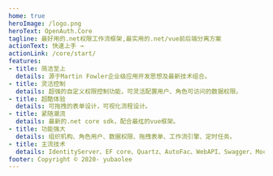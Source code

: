 ```yaml
---
home: true
heroImage: /logo.png
heroText: OpenAuth.Core
tagline: 最好用的.net权限工作流框架,最实用的.net/vue前后端分离方案
actionText: 快速上手 →
actionLink: /core/start/
features:
- title: 简洁至上
  details: 源于Martin Fowler企业级应用开发思想及最新技术组合。
- title: 灵活控制
  details: 超强的自定义权限控制功能，可灵活配置用户、角色可访问的数据权限。
- title: 超酷体验
  details: 可拖拽的表单设计，可视化流程设计。
- title: 紧随潮流
  details: 最新的.net core sdk，配合最炫的vue框架。
- title: 功能强大
  details: 组织机构、角色用户、数据权限、拖拽表单、工作流引擎、定时任务。
- title: 主流技术
  details: IdentityServer、EF core、Quartz、AutoFac、WebAPI、Swagger、Mock、NUnit、VUE、Element-ui。
footer: Copyright © 2020- yubaolee
---
```




